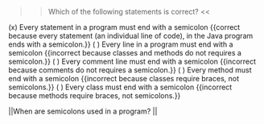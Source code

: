>>Which of the following statements is correct? <<

(x) Every statement in a program must end with a semicolon {{correct because every statement (an individual line of code), in the Java program ends with a semicolon.}}
( ) Every line in a program must end with a semicolon {{incorrect because classes and methods do not requires a semicolon.}}
( ) Every comment line must end with a semicolon {{incorrect because comments do not requires a semicolon.}}
( ) Every method must end with a semicolon {{incorrect because classes require braces, not semicolons.}}
( ) Every class must end with a semicolon {{incorrect because methods require braces, not semicolons.}}

||When are semicolons used in a program? ||
